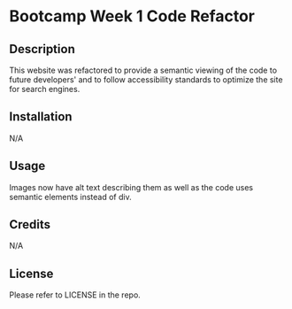 # Bootcamp Week 1 Code Refactor

## Description

This website was refactored to provide a semantic viewing of the code to future developers' and to follow accessibility standards to optimize the site for search engines.

## Installation

N/A

## Usage

Images now have alt text describing them as well as the code uses semantic elements instead of div.

## Credits

N/A

## License

Please refer to LICENSE in the repo.